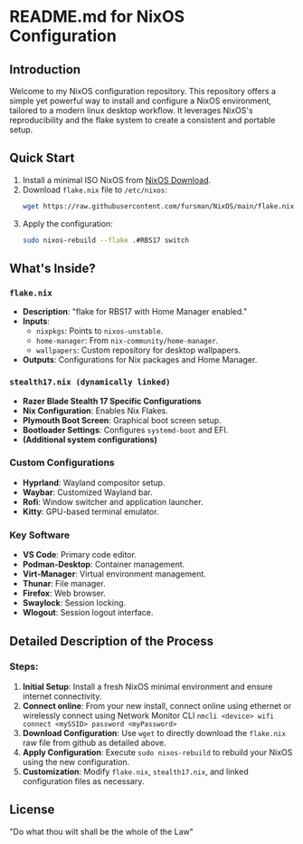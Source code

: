 
# README.md for NixOS Configuration

## Introduction

Welcome to my NixOS configuration repository. This repository offers a simple yet powerful way to install and configure a NixOS environment, tailored to a modern linux desktop workflow. It leverages NixOS's reproducibility and the flake system to create a consistent and portable setup.

## Quick Start

1. Install a minimal ISO NixOS from [NixOS Download](https://nixos.org/download).
2. Download `flake.nix` file to `/etc/nixos`:
   ```bash
   wget https://raw.githubusercontent.com/fursman/NixOS/main/flake.nix
   ```
3. Apply the configuration:
   ```bash
   sudo nixos-rebuild --flake .#RBS17 switch
   ```

## What's Inside?

### `flake.nix`
- **Description**: "flake for RBS17 with Home Manager enabled."
- **Inputs**: 
  - `nixpkgs`: Points to `nixos-unstable`.
  - `home-manager`: From `nix-community/home-manager`.
  - `wallpapers`: Custom repository for desktop wallpapers.
- **Outputs**: Configurations for Nix packages and Home Manager.

### `stealth17.nix (dynamically linked)`
- **Razer Blade Stealth 17 Specific Configurations**
- **Nix Configuration**: Enables Nix Flakes.
- **Plymouth Boot Screen**: Graphical boot screen setup.
- **Bootloader Settings**: Configures `systemd-boot` and EFI.
- **(Additional system configurations)**

### Custom Configurations
- **Hyprland**: Wayland compositor setup.
- **Waybar**: Customized Wayland bar.
- **Rofi**: Window switcher and application launcher.
- **Kitty**: GPU-based terminal emulator.

### Key Software
- **VS Code**: Primary code editor.
- **Podman-Desktop**: Container management.
- **Virt-Manager**: Virtual environment management.
- **Thunar**: File manager.
- **Firefox**: Web browser.
- **Swaylock**: Session locking.
- **Wlogout**: Session logout interface.

## Detailed Description of the Process

### Steps:
1. **Initial Setup**: Install a fresh NixOS minimal environment and ensure internet connectivity.
2. **Connect online**: From your new install, connect online using ethernet or wirelessly connect using Network Monitor CLI `nmcli <device> wifi connect <mySSID> password <myPassword>`
3. **Download Configuration**: Use `wget` to directly download the `flake.nix` raw file from github as detailed above.
4. **Apply Configuration**: Execute `sudo nixos-rebuild` to rebuild your NixOS using the new configuration.
5. **Customization**: Modify `flake.nix`, `stealth17.nix`, and linked configuration files as necessary.

## License

"Do what thou wilt shall be the whole of the Law"
